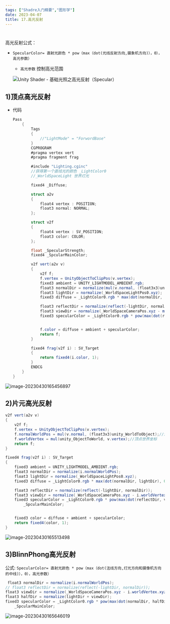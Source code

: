 ```yaml
---
tags: ["Shadre入门精要","图形学"]
date: 2023-04-07
title: 17.高光反射 
---
```

# 

高光反射公式： 

* `SpecularColor= 直射光颜色 * pow（max（dot(光线反射方向,摄象机方向)），0），高光参数）`

  * `高光参数` 控制高光范围

  

  ![Unity Shader - 基础光照之高光反射（Specular）](/images/posts/v2-1e6c353f07632e931efb9b76f65a587b_720w.jpg)

## 1)顶点高光反射

* 代码

  ```cs
  Pass
      {
          Tags
          {
              //"LightMode" = "ForwordBase"
          }
          CGPROGRAM
          #pragma vertex vert
          #pragma fragment frag
  
          #include "Lighting.cginc"
          //获得第一个直线光的颜色 _LightColor0
          //_WorldSpaceLight 世界灯光
  
          fixed4 _Diffuse;
  
          struct a2v
          {
              float4 vertex : POSITION;
              float3 normal: NORMAL;
          };
  
          struct v2f
          {
              float4 vertex : SV_POSITION;
              float3 color: COLOR;
          };
  
          float _SpecularStrength;
          fixed4 _SpcularMainColor;
  
          v2f vert(a2v v)
          {
              v2f f;
              f.vertex = UnityObjectToClipPos(v.vertex);
              fixed3 ambient = UNITY_LIGHTMODEL_AMBIENT.rgb;
              float3 normalDir = normalize(mul(v.normal, (float3x3)unity_WorldToObject));
              float3 lightDir = normalize(_WorldSpaceLightPos0.xyz);
              fixed3 diffuse = _LightColor0.rgb * max(dot(normalDir, lightDir), 0) * _Diffuse;
  
              float3 reflectDir = normalize(reflect(-lightDir, normalDir));//反射光
              float3 viewDir = normalize(_WorldSpaceCameraPos.xyz - mul(unity_ObjectToWorld, v.vertex).xyz);//摄像机方向
              fixed3 specularColor = _LightColor0.rgb * pow(max(dot(reflectDir, viewDir), 0), _SpecularStrength) * _SpcularMainColor;//高光颜色
  
  
              f.color = diffuse + ambient + specularColor;
              return f;
          }
  
          fixed4 frag(v2f i) : SV_Target
          {
              return fixed4(i.color, 1);
          }
          ENDCG
      }
  }
  ```

![image-20230430165456897](/images/posts/image-20230430165456897.png)

## 2)片元高光反射

  ```cs
  v2f vert(a2v v)
  {
      v2f f;
      f.vertex = UnityObjectToClipPos(v.vertex);
      f.normalWorldPos = mul(v.normal, (float3x3)unity_WorldToObject);//法线世界坐标
      f.worldVertex = mul(unity_ObjectToWorld, v.vertex);//顶点世界坐标
      return f;
  }
  
  fixed4 frag(v2f i) : SV_Target
  {
      fixed3 ambient = UNITY_LIGHTMODEL_AMBIENT.rgb;
      float3 normalDir = normalize(i.normalWorldPos);
      float3 lightDir = normalize(_WorldSpaceLightPos0.xyz);
      fixed3 diffuse = _LightColor0.rgb * max(dot(normalDir, lightDir), 0) * _Diffuse;
  
      float3 reflectDir = normalize(reflect(-lightDir, normalDir));
      float3 viewDir = normalize(_WorldSpaceCameraPos.xyz - i.worldVertex.xyz);
      fixed3 specularColor = _LightColor0.rgb * pow(max(dot(reflectDir, viewDir), 0), _SpecularStrength) *
          _SpcularMainColor;
  
  
      fixed3 color = diffuse + ambient + specularColor;
      return fixed4(color, 1);
  }
  ```

![image-20230430165513498](/images/posts/image-20230430165513498.png)

  ## 3)BlinnPhong高光反射

公式: `SpecularColor= 直射光颜色 * pow（max（dot(法线方向,灯光方向和摄像机方向的中线)），0），高光参数）`

```cs
 float3 normalDir = normalize(i.normalWorldPos);
// float3 reflectDir = normalize(reflect(-lightDir, normalDir));
float3 viewDir = normalize(_WorldSpaceCameraPos.xyz - i.worldVertex.xyz);
float3 halfDir = normalize(lightDir + viewDir);
fixed3 specularColor = _LightColor0.rgb * pow(max(dot(normalDir, halfDir), 0), _SpecularStrength) *
    _SpcularMainColor;
```



  ![image-20230430165646019](/images/posts/image-20230430165646019.png)

